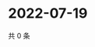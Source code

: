 # 2022-07-19

共 0 条

<!-- BEGIN WEIBO -->
<!-- 最后更新时间 Tue Jul 19 2022 01:24:02 GMT+0800 (China Standard Time) -->

<!-- END WEIBO -->
